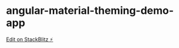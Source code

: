 # angular-material-theming-demo-app

[Edit on StackBlitz ⚡️](https://stackblitz.com/edit/angular-yp4xhe)